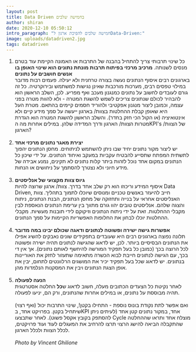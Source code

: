 ```yaml
---
layout: post
title: Data Driven בחמישה שלבים
author: shiran
date: 2020-12-10 05:50:12
intro_paragraph: "חמישה שלבים להפיכת ארגון לData-Driven:"
image: uploads/datadriven2.jpg
tags: datadriven
---
```

1. כל שינוי תרבותי צריך להתחיל בהבנה של התרבות או האמונה הקיימת עוד בטרם מנסים לשנותה. **מרכיב מרכזי בפיתוח תרבות מונחת נתונים הוא שינוי האופן בו אנשים חושבים על נתונים**  <br>
בארגונים רבים איסוף הנתונים נעשה בצורה טרחנית ולא יעילה. פעמים רבות מדובר במילוי טפסים רבים, מערכות מורכבות שאינן נגישות למשתמש ובירוקרטיה. כל זה גורם לעובדים לחשוב על נתונים כמנגנון מעכב ואף מפריע.
לכן, השלב הראשון הוא להבהיר לכולם שנתונים צריכים לשמש להשגת המטרה - ולא להוות מטרה בפני עצמה, וכמובן ליצור מנגנון אפקטיבי ולהוריד חסמים קיימים בהתאם.
מטרת העל היא שאופן קבלת ההחלטות בצוות/ בארגון ייעשה על סמך מידע קיים ולא אינטואיציה (או הקול הכי חזק בחדר). והשלב הראשון להשגת המטרה הוא הגדרת מטרות הצוות/ הארגון ודרך המדידה שלהן. במילים אחרות מה הKPI's של הצוות/ הארגון?
<br><br>
2. **יצירת מאגר נתונים מרכזי אחד**  <br>
יש ליצור מקור נתונים יחיד שבו ניתן להשתמש לניתוחים. מחסן הנתונים יהפוך לתשתית המפתח שתסייע להבטיח עקביות במעקב ואיחוד הנתונים. על ידי שיכון כל הנתונים במקום אחד נוכל לזהות ביתר קלות נתונים לא תקינים, נמנע אבידה של מידע חיוני ולא נצטרך להסתמך על ניחושים או הנחות.
<br><br>
3. **גיוס צוות מקצועי של אנליסטים**  <br>
איסוף המידע וריכוזו הוא רק שלב אחד בדרך. צוות/ ארגון שרוצה להיות Data Driven, חייב להיעזר באנשים טכניים ומנוסים שיוכלו לתמוך בתהליך. צוות האנליסטים אחראי על בנייה ותחזוקה של מחסן הנתונים, הבנת הנתונים, ניתוח והצגה שלהם. אנליסטים טובים יהוו גורם מתווך בין ערימת הנתונים הנאספת לבין מקבלי ההחלטות. זאת על ידי ניתוח הנתונים וזיקוקם לידי תובנות מעשיות. מקבלי ההחלטות יוכלו לבחון את החלופות האפשריות הקיימות על סמך הנתונים.
<br><br>
4. **אפשרות גישה ישירה ופשוטה לנתונים ודאגה שכולם יבינו במה מדובר** <br>
תלונה נפוצה בארגונים רבים היא שעובדים בתפקידים שונים נאבקים להשיג אפילו את הנתונים הבסיסיים ביותר. לכן, יש לדאוג שהגישה לנתונים תהיה ישירה ופשוטה לכל הרוצה בכך (כמובן כל בעל תפקיד המורשה להיחשף לאותם נתונים). 
אך אין די בכך, עם הגישה לנתונים חייבת לבוא הכשרה מתאימה שתעזור לחזק את האוריינות בנתונים. יש לדאוג שכל בעל תפקיד יכיר את המושגים הרלוונטים לתחום, יבין את אופן הצגת הנתונים ויבין את המסקנות הנלמדות מהן.
<br><br>
5. **הנעה לפעולה**<br>
לאחר נקיטת כל הצעדים הכתובים מעלה, חשוב לדאוג ש**כל** החלטה אסטרטגית תהיה מבוססת על נתונים, או במילים אחרות שהנתונים, ורק הם, יניעו לפעולה.
<br><br>
ואם אפשר לתת נקודת בונוס נוספת - התחילו בקטן!, שינוי התרבות יכול (ואף רצוי) שיתחיל בקטן. בפרויקט אחד, בKPI אחד, במקור נתונים קטן אחד (לעיתים ניתן להסתפק בקובץ אקסל פשוט). לאחר שתבצעו Cycle מוצלח אחד ותראו שההחלטה שהתקבלה הביאה להישג הרצוי תרצו להרחיב את המעגלים לעוד ועוד פרויקטים, לכלל הצוות ולכלל הארגון.<br><br>
*Photo by Vincent Ghilione*
